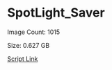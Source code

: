 # SpotLight_Saver

Image Count: 1015

Size: 0.627 GB

[Script Link](https://github.com/liuyal/Archive/blob/master/Python/Utilities/Miscellaneous/spotlight_saver.py)